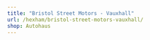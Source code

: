 ```yaml
---
title: "Bristol Street Motors - Vauxhall"
url: /hexham/bristol-street-motors-vauxhall/
shop: Autohaus
---
```

